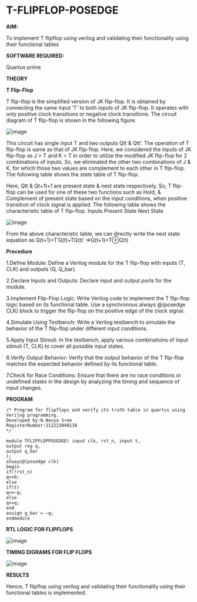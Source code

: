 # T-FLIPFLOP-POSEDGE

**AIM:**

To implement  T flipflop using verilog and validating their functionality using their functional tables

**SOFTWARE REQUIRED:**

Quartus prime

**THEORY**

**T Flip-Flop**

T flip-flop is the simplified version of JK flip-flop. It is obtained by connecting the same input ‘T’ to both inputs of JK flip-flop. It operates with only positive clock transitions or negative clock transitions. The circuit diagram of T flip-flop is shown in the following figure.

![image](https://github.com/naavaneetha/T-FLIPFLOP-POSEDGE/assets/154305477/458a68fe-2d08-4a9d-ac4f-7ae0480ce0bd)

 
This circuit has single input T and two outputs Qtt & Qtt’. The operation of T flip-flop is same as that of JK flip-flop. Here, we considered the inputs of JK flip-flop as J = T and K = T in order to utilize the modified JK flip-flop for 2 combinations of inputs. So, we eliminated the other two combinations of J & K, for which those two values are complement to each other in T flip-flop. The following table shows the state table of T flip-flop.

Here, Qtt & Qt+1t+1 are present state & next state respectively. So, T flip-flop can be used for one of these two functions such as Hold, & Complement of present state based on the input conditions, when positive transition of clock signal is applied. The following table shows the characteristic table of T flip-flop. Inputs Present State Next State

![image](https://github.com/naavaneetha/T-FLIPFLOP-POSEDGE/assets/154305477/cdd7fb32-539f-4b66-bb8d-f305a153c886)

 
From the above characteristic table, we can directly write the next state equation as Q(t+1)=T′Q(t)+TQ(t)′ ⇒Q(t+1)=T⊕Q(t)

**Procedure**

1.Define Module: Define a Verilog module for the T flip-flop with inputs (T, CLK) and outputs (Q, Q_bar).

2.Declare Inputs and Outputs: Declare input and output ports for the module.

3.Implement Flip-Flop Logic: Write Verilog code to implement the T flip-flop logic based on its functional table. Use a synchronous always @(posedge CLK) block to trigger the flip-flop on the positive edge of the clock signal.

4.Simulate Using Testbench: Write a Verilog testbench to simulate the behavior of the T flip-flop under different input conditions.

5.Apply Input Stimuli: In the testbench, apply various combinations of input stimuli (T, CLK) to cover all possible input states.

6.Verify Output Behavior: Verify that the output behavior of the T flip-flop matches the expected behavior defined by its functional table.

7.Check for Race Conditions: Ensure that there are no race conditions or undefined states in the design by analyzing the timing and sequence of input changes.



**PROGRAM**
```
/* Program for flipflops and verify its truth table in quartus using Verilog programming.
Developed by:N.Navya Sree
RegisterNumber:212223040138
*/
```

```
module TFLIPFLOPPOSEDGE( input clk, rst_n, input t,
output reg q,
output q_bar
);
always@(posedge clk) 
begin 
if(!rst_n)
q<=0;
else
if(t)
q<=~q;
else
q<=q;
end
assign q_bar = ~q;
endmodule
```

**RTL LOGIC FOR FLIPFLOPS**


![image](https://github.com/23004513/T-FLIPFLOP-POSEDGE/assets/138973069/35b6a3a6-9937-43bc-b147-6ce8a87dfe63)


**TIMING DIGRAMS FOR FLIP FLOPS**


![image](https://github.com/23004513/T-FLIPFLOP-POSEDGE/assets/138973069/73ee8589-58a0-4446-be72-67c2760de6de)


**RESULTS**

Hence, T flipflop using verilog and validating their functionality using their functional tables is implemented.

